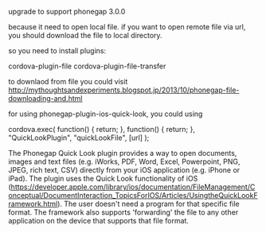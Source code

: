 upgrade to support phonegap 3.0.0

because it need to open local file. if you want to open remote file via url,
you should download the file to local directory.

so you need to install plugins:

cordova-plugin-file
cordova-plugin-file-transfer


to downlaod from file you could visit http://mythoughtsandexperiments.blogspot.jp/2013/10/phonegap-file-downloading-and.html

for using phonegap-plugin-ios-quick-look, you could using 

cordova.exec(
	function() { return; },
	function() { return; },
	"QuickLookPlugin", "quickLookFile", [url]
);


The Phonegap Quick Look plugin provides a way to open documents, images and text files (e.g. iWorks, PDF, Word, Excel, Powerpoint, PNG, JPEG, rich text, CSV) directly from your iOS application (e.g. iPhone or iPad). The plugin uses the Quick Look functionality of iOS (https://developer.apple.com/library/ios/documentation/FileManagement/Conceptual/DocumentInteraction_TopicsForIOS/Articles/UsingtheQuickLookFramework.html). The user doesn't need a program for that specific file format. The framework also supports 'forwarding' the file to any other application on the device that supports that file format.

